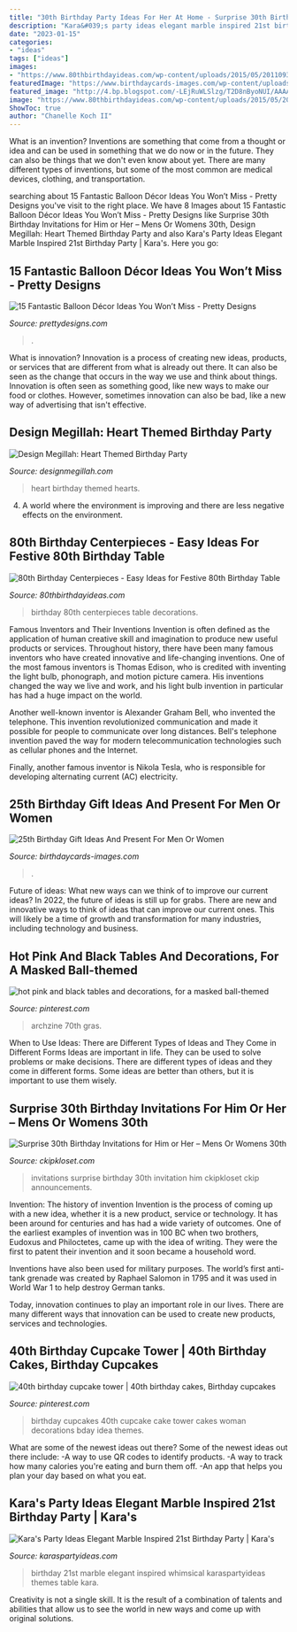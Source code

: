 ```yaml
---
title: "30th Birthday Party Ideas For Her At Home - Surprise 30th Birthday Invitations For Him Or Her – Mens Or Womens 30th"
description: "Kara&#039;s party ideas elegant marble inspired 21st birthday party"
date: "2023-01-15"
categories:
- "ideas"
tags: ["ideas"]
images:
- "https://www.80thbirthdayideas.com/wp-content/uploads/2015/05/20110930_grandpa-80th_031-1024x768.jpg"
featuredImage: "https://www.birthdaycards-images.com/wp-content/uploads/2020/10/Gift-ideas-on-25th-Birthday.jpg"
featured_image: "http://4.bp.blogspot.com/-LEjRuWLSlzg/T2D8nByoNUI/AAAAAAAABNQ/TdgPmRGnCBY/s1600/hearts+in+window+2+touched.jpg"
image: "https://www.80thbirthdayideas.com/wp-content/uploads/2015/05/20110930_grandpa-80th_031-1024x768.jpg"
ShowToc: true
author: "Chanelle Koch II"
---
```



What is an invention?
Inventions are something that come from a thought or idea and can be used in something that we do now or in the future. They can also be things that we don't even know about yet. There are many different types of inventions, but some of the most common are medical devices, clothing, and transportation.

	

		
searching about 15 Fantastic Balloon Décor Ideas You Won’t Miss - Pretty Designs you've visit to the right place. We have 8 Images about 15 Fantastic Balloon Décor Ideas You Won’t Miss - Pretty Designs like Surprise 30th Birthday Invitations for Him or Her – Mens Or Womens 30th, Design Megillah: Heart Themed Birthday Party and also Kara&#039;s Party Ideas Elegant Marble Inspired 21st Birthday Party | Kara&#039;s. Here you go:
		
    
## 15 Fantastic Balloon Décor Ideas You Won’t Miss - Pretty Designs

<img loading=lazy src="https://www.prettydesigns.com/wp-content/uploads/2015/09/15-fantastic-balloon-décor-ideas-you-won’t-miss14.jpg" onerror="this.onerror=null;this.src='https://tse1.mm.bing.net/th?id=OIP.kdWzm9vIIEIJATHmAAec0wHaLH&amp;pid=15.1';" alt="15 Fantastic Balloon Décor Ideas You Won’t Miss - Pretty Designs">

_Source: prettydesigns.com_

>. 

	

What is innovation?
Innovation is a process of creating new ideas, products, or services that are different from what is already out there. It can also be seen as the change that occurs in the way we use and think about things. Innovation is often seen as something good, like new ways to make our food or clothes. However, sometimes innovation can also be bad, like a new way of advertising that isn't effective.

    
## Design Megillah: Heart Themed Birthday Party

<img loading=lazy src="http://4.bp.blogspot.com/-LEjRuWLSlzg/T2D8nByoNUI/AAAAAAAABNQ/TdgPmRGnCBY/s1600/hearts+in+window+2+touched.jpg" onerror="this.onerror=null;this.src='https://tse4.mm.bing.net/th?id=OIP.J-p1wGoN39185xPVuPUytwHaJ4&amp;pid=15.1';" alt="Design Megillah: Heart Themed Birthday Party">

_Source: designmegillah.com_

>heart birthday themed hearts. 

	

4. A world where the environment is improving and there are less negative effects on the environment. 

    
## 80th Birthday Centerpieces - Easy Ideas For Festive 80th Birthday Table

<img loading=lazy src="https://www.80thbirthdayideas.com/wp-content/uploads/2015/05/20110930_grandpa-80th_031-1024x768.jpg" onerror="this.onerror=null;this.src='https://tse2.mm.bing.net/th?id=OIP.cuoLx0s2Zbn7bwDAr9FZFQHaE8&amp;pid=15.1';" alt="80th Birthday Centerpieces - Easy Ideas for Festive 80th Birthday Table">

_Source: 80thbirthdayideas.com_

>birthday 80th centerpieces table decorations. 

	

Famous Inventors and Their Inventions
Invention is often defined as the application of human creative skill and imagination to produce new useful products or services. Throughout history, there have been many famous inventors who have created innovative and life-changing inventions.
One of the most famous inventors is Thomas Edison, who is credited with inventing the light bulb, phonograph, and motion picture camera. His inventions changed the way we live and work, and his light bulb invention in particular has had a huge impact on the world.

Another well-known inventor is Alexander Graham Bell, who invented the telephone. This invention revolutionized communication and made it possible for people to communicate over long distances. Bell's telephone invention paved the way for modern telecommunication technologies such as cellular phones and the Internet.

Finally, another famous inventor is Nikola Tesla, who is responsible for developing alternating current (AC) electricity.

    
## 25th Birthday Gift Ideas And Present For Men Or Women

<img loading=lazy src="https://www.birthdaycards-images.com/wp-content/uploads/2020/10/Gift-ideas-on-25th-Birthday.jpg" onerror="this.onerror=null;this.src='https://tse2.mm.bing.net/th?id=OIP.8Bpn3ZttqiFADQVvWraA6AHaJ4&amp;pid=15.1';" alt="25th Birthday Gift Ideas And Present For Men Or Women">

_Source: birthdaycards-images.com_

>. 

	

Future of ideas: What new ways can we think of to improve our current ideas?
In 2022, the future of ideas is still up for grabs. There are new and innovative ways to think of ideas that can improve our current ones. This will likely be a time of growth and transformation for many industries, including technology and business.

    
## Hot Pink And Black Tables And Decorations, For A Masked Ball-themed

<img loading=lazy src="https://i.pinimg.com/736x/f1/24/1c/f1241cec00d9f1bc3710f958d7fc5e2f.jpg" onerror="this.onerror=null;this.src='https://tse2.mm.bing.net/th?id=OIP.wmlQJJEqgipKTUwq8TYa9wHaJ3&amp;pid=15.1';" alt="hot pink and black tables and decorations, for a masked ball-themed">

_Source: pinterest.com_

>archzine 70th gras. 

	

When to Use Ideas: There are Different Types of Ideas and They Come in Different Forms
Ideas are important in life. They can be used to solve problems or make decisions. There are different types of ideas and they come in different forms. Some ideas are better than others, but it is important to use them wisely.

    
## Surprise 30th Birthday Invitations For Him Or Her – Mens Or Womens 30th

<img loading=lazy src="http://ckipkloset.com/wp-content/uploads/2017/07/Surprise-30.jpg" onerror="this.onerror=null;this.src='https://tse2.mm.bing.net/th?id=OIP.NUy4PZDWc8KqQWRBAFtrJQHaF-&amp;pid=15.1';" alt="Surprise 30th Birthday Invitations for Him or Her – Mens Or Womens 30th">

_Source: ckipkloset.com_

>invitations surprise birthday 30th invitation him ckipkloset ckip announcements. 

	

Invention: The history of invention
Invention is the process of coming up with a new idea, whether it is a new product, service or technology. It has been around for centuries and has had a wide variety of outcomes. 
One of the earliest examples of invention was in 100 BC when two brothers, Eudoxus and Philoctetes, came up with the idea of writing. They were the first to patent their invention and it soon became a household word. 

Inventions have also been used for military purposes. The world’s first anti-tank grenade was created by Raphael Salomon in 1795 and it was used in World War 1 to help destroy German tanks. 

Today, innovation continues to play an important role in our lives. There are many different ways that innovation can be used to create new products, services and technologies.

    
## 40th Birthday Cupcake Tower | 40th Birthday Cakes, Birthday Cupcakes

<img loading=lazy src="https://i.pinimg.com/736x/c0/c2/42/c0c242adecd08fc45040f3c7ce24a644--th-birthday-cupcakes-birthday-ideas.jpg" onerror="this.onerror=null;this.src='https://tse4.mm.bing.net/th?id=OIP.sse3CGNtS19NtMiiu7YUHwHaLW&amp;pid=15.1';" alt="40th birthday cupcake tower | 40th birthday cakes, Birthday cupcakes">

_Source: pinterest.com_

>birthday cupcakes 40th cupcake cake tower cakes woman decorations bday idea themes. 

	

What are some of the newest ideas out there?
Some of the newest ideas out there include: 
-A way to use QR codes to identify products. 
-A way to track how many calories you're eating and burn them off. 
-An app that helps you plan your day based on what you eat.

    
## Kara&#039;s Party Ideas Elegant Marble Inspired 21st Birthday Party | Kara&#039;s

<img loading=lazy src="https://karaspartyideas.com/wp-content/uploads/2017/09/Elegant-Marble-Inspired-21st-Birthday-Party-via-Karas-Party-Ideas-KarasPartyIdeas.com10.jpg" onerror="this.onerror=null;this.src='https://tse3.mm.bing.net/th?id=OIP.8kqcIoXdwq1NbRyFI_SP3AHaLH&amp;pid=15.1';" alt="Kara&#039;s Party Ideas Elegant Marble Inspired 21st Birthday Party | Kara&#039;s">

_Source: karaspartyideas.com_

>birthday 21st marble elegant inspired whimsical karaspartyideas themes table kara. 

	

Creativity is not a single skill. It is the result of a combination of talents and abilities that allow us to see the world in new ways and come up with original solutions.


